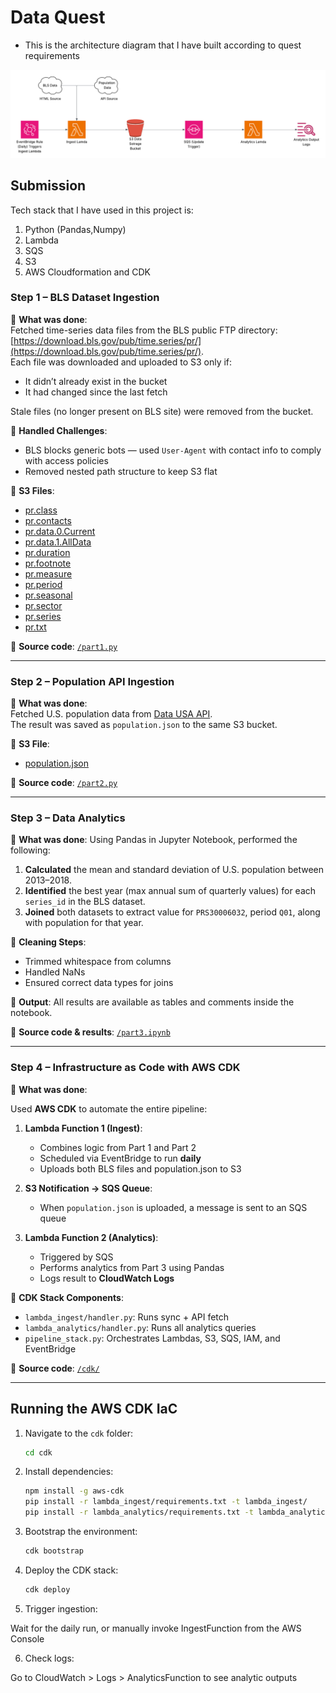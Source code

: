 # Data Quest

- This is the architecture diagram that I have built according to quest requirements

![Data Quest Diagram](Architecture.png)

## Submission

Tech stack that I have used in this project is:
1. Python (Pandas,Numpy)
2. Lambda
3. SQS
4. S3
5. AWS Cloudformation and CDK

### Step 1 – BLS Dataset Ingestion

🔹 **What was done**:  
Fetched time-series data files from the BLS public FTP directory: [https://download.bls.gov/pub/time.series/pr/](https://download.bls.gov/pub/time.series/pr/).  
Each file was downloaded and uploaded to S3 only if:
- It didn’t already exist in the bucket
- It had changed since the last fetch

Stale files (no longer present on BLS site) were removed from the bucket.

🔹 **Handled Challenges**:
- BLS blocks generic bots — used `User-Agent` with contact info to comply with access policies
- Removed nested path structure to keep S3 flat

🔹 **S3 Files**:
- [pr.class](https://rearc-asessment.s3.amazonaws.com/pr.class)
- [pr.contacts](https://rearc-asessment.s3.amazonaws.com/pr.contacts)
- [pr.data.0.Current](https://rearc-asessment.s3.amazonaws.com/pr.data.0.Current)
- [pr.data.1.AllData](https://rearc-asessment.s3.amazonaws.com/pr.data.1.AllData)
- [pr.duration](https://rearc-asessment.s3.amazonaws.com/pr.duration)
- [pr.footnote](https://rearc-asessment.s3.amazonaws.com/pr.footnote)
- [pr.measure](https://rearc-asessment.s3.amazonaws.com/pr.measure)
- [pr.period](https://rearc-asessment.s3.amazonaws.com/pr.period)
- [pr.seasonal](https://rearc-asessment.s3.amazonaws.com/pr.seasonal)
- [pr.sector](https://rearc-asessment.s3.amazonaws.com/pr.sector)
- [pr.series](https://rearc-asessment.s3.amazonaws.com/pr.series)
- [pr.txt](https://rearc-asessment.s3.amazonaws.com/pr.txt)

🔹 **Source code**: [`/part1.py`](./part1.py)

---

### Step 2 – Population API Ingestion

🔹 **What was done**:  
Fetched U.S. population data from [Data USA API](https://honolulu-api.datausa.io/tesseract/data.jsonrecords?cube=acs_yg_total_population_1&drilldowns=Year%2CNation&locale=en&measures=Population).  
The result was saved as `population.json` to the same S3 bucket.

🔹 **S3 File**:
- [population.json](https://rearc-asessment.s3.amazonaws.com/population.json)

🔹 **Source code**: [`/part2.py`](./part2.py)

---

### Step 3 – Data Analytics

🔹 **What was done**:
Using Pandas in Jupyter Notebook, performed the following:

1. **Calculated** the mean and standard deviation of U.S. population between 2013–2018.
2. **Identified** the best year (max annual sum of quarterly values) for each `series_id` in the BLS dataset.
3. **Joined** both datasets to extract value for `PRS30006032`, period `Q01`, along with population for that year.

🔹 **Cleaning Steps**:
- Trimmed whitespace from columns
- Handled NaNs
- Ensured correct data types for joins

🔹 **Output**:
All results are available as tables and comments inside the notebook.

🔹 **Source code & results**: [`/part3.ipynb`](./part3.ipynb)

---

### Step 4 – Infrastructure as Code with AWS CDK

🔹 **What was done**:

Used **AWS CDK** to automate the entire pipeline:

1. **Lambda Function 1 (Ingest)**:
   - Combines logic from Part 1 and Part 2
   - Scheduled via EventBridge to run **daily**
   - Uploads both BLS files and population.json to S3

2. **S3 Notification → SQS Queue**:
   - When `population.json` is uploaded, a message is sent to an SQS queue

3. **Lambda Function 2 (Analytics)**:
   - Triggered by SQS
   - Performs analytics from Part 3 using Pandas
   - Logs result to **CloudWatch Logs**

🔹 **CDK Stack Components**:
- `lambda_ingest/handler.py`: Runs sync + API fetch
- `lambda_analytics/handler.py`: Runs all analytics queries
- `pipeline_stack.py`: Orchestrates Lambdas, S3, SQS, IAM, and EventBridge

🔹 **Source code**: [`/cdk/`](./data-pipeline-cdk/)

---

## Running the AWS CDK IaC

1. Navigate to the `cdk` folder:
   ```bash
   cd cdk

2. Install dependencies:
   ```bash
   npm install -g aws-cdk
   pip install -r lambda_ingest/requirements.txt -t lambda_ingest/
   pip install -r lambda_analytics/requirements.txt -t lambda_analytics/

3. Bootstrap the environment:
   ```bash
   cdk bootstrap

4. Deploy the CDK stack:
   ```bash
   cdk deploy

5. Trigger ingestion:

Wait for the daily run, or manually invoke IngestFunction from the AWS Console

6. Check logs:

Go to CloudWatch > Logs > AnalyticsFunction to see analytic outputs

